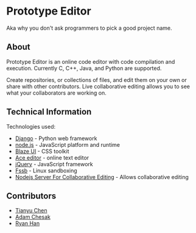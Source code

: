 # Prototype Editor

Aka why you don't ask programmers to pick a good project name.

## About

Prototype Editor is an online code editor with code compilation and execution. Currently C, C++, Java, and Python are supported. 

Create repositories, or collections of files, and edit them on your own or share with other contributors. Live collaborative editing allows you to see what your collaborators are working on.

## Technical Information

Technologies used:

* [Django](https://www.djangoproject.com/) - Python web framework
* [node.js](https://nodejs.org/en/) - JavaScript platform and runtime
* [Blaze UI](https://www.blazeui.com/) - CSS toolkit
* [Ace editor](https://github.com/ajaxorg/ace) - online text editor
* [jQuery](https://jquery.com/) - JavaScript framework
* [Fssb](https://github.com/adtac/fssb) - Linux sandboxing
* [Nodejs Server For Collaborative Editing](http://ben.akrin.com/?p=4197) - Allows collaborative editing

## Contributors

* [Tianyu Chen](https://github.com/cty123)
* [Adam Chesak](https://github.com/achesak)
* [Ryan Han](https://github.com/RyanHan0127)
